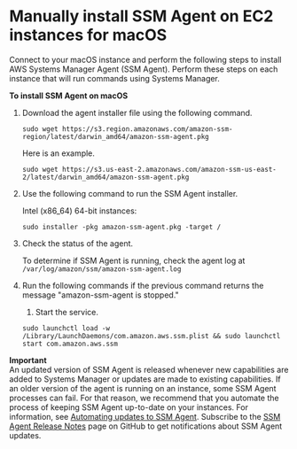 # Manually install SSM Agent on EC2 instances for macOS<a name="sysman-manual-agent-install-macos2"></a>

Connect to your macOS instance and perform the following steps to install AWS Systems Manager Agent \(SSM Agent\)\. Perform these steps on each instance that will run commands using Systems Manager\.

**To install SSM Agent on macOS**

1. Download the agent installer file using the following command\.

   ```
   sudo wget https://s3.region.amazonaws.com/amazon-ssm-region/latest/darwin_amd64/amazon-ssm-agent.pkg
   ```

   Here is an example\.

   ```
   sudo wget https://s3.us-east-2.amazonaws.com/amazon-ssm-us-east-2/latest/darwin_amd64/amazon-ssm-agent.pkg
   ```

1. Use the following command to run the SSM Agent installer\. 

   Intel \(x86\_64\) 64\-bit instances:

   ```
   sudo installer -pkg amazon-ssm-agent.pkg -target /
   ```

1. Check the status of the agent\.

   To determine if SSM Agent is running, check the agent log at `/var/log/amazon/ssm/amazon-ssm-agent.log` 

1. Run the following commands if the previous command returns the message "amazon\-ssm\-agent is stopped\."

   1. Start the service\.

     ```
     sudo launchctl load -w /Library/LaunchDaemons/com.amazon.aws.ssm.plist && sudo launchctl start com.amazon.aws.ssm
     ```

**Important**  
An updated version of SSM Agent is released whenever new capabilities are added to Systems Manager or updates are made to existing capabilities\. If an older version of the agent is running on an instance, some SSM Agent processes can fail\. For that reason, we recommend that you automate the process of keeping SSM Agent up\-to\-date on your instances\. For information, see [Automating updates to SSM Agent](ssm-agent-automatic-updates.md)\. Subscribe to the [SSM Agent Release Notes](https://github.com/aws/amazon-ssm-agent/blob/mainline/RELEASENOTES.md) page on GitHub to get notifications about SSM Agent updates\.